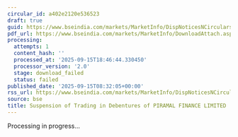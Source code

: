 ```yaml
---
circular_id: a402e2120e536523
draft: true
guid: https://www.bseindia.com/markets/MarketInfo/DispNoticesNCirculars.aspx?Noticeid={E13AF2AF-E79E-40F9-B642-700AC4A5942F}&noticeno=20250915-10&dt=09/15/2025&icount=10&totcount=81&flag=0
pdf_url: https://www.bseindia.com/markets/MarketInfo/DownloadAttach.aspx?id=20250915-10&attachedId=
processing:
  attempts: 1
  content_hash: ''
  processed_at: '2025-09-15T18:46:44.330450'
  processor_version: '2.0'
  stage: download_failed
  status: failed
published_date: '2025-09-15T08:32:05+00:00'
rss_url: https://www.bseindia.com/markets/MarketInfo/DispNoticesNCirculars.aspx?Noticeid={E13AF2AF-E79E-40F9-B642-700AC4A5942F}&noticeno=20250915-10&dt=09/15/2025&icount=10&totcount=81&flag=0
source: bse
title: Suspension of Trading in Debentures of PIRAMAL FINANCE LIMITED
---
```


Processing in progress...